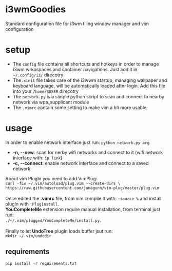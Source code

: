 # i3wmGoodies
Standard configuration file for i3wm tiling window manager and vim configuration

# setup
* The `config` file contains all shortcuts and hotkeys in order to manage i3wm wrkospaces and container navigations. Just add it in `~/.config/i3/` direcotry
* The`.xinit` file takes care of the i3wwm startup, managing wallpaper and keyboard language, will be automatically loaded after login. Add this file into your `/home/$USER` direcotry 
* The `network.py` is a simple python script to scan and connect to nearby network via wpa_supplicant module
* The `.vimrc` contain some setting to make vim a bit more usable

# usage
In order to enable network interface just run: `python network.py arg`</br>
* __-n, --new__: scan for nerby wifi networks and connect to it (wifi network interface with: `ip link`)</br>
* __-c, --connect__: enable network interface and connect to a saved network<br>

About vim PlugIn you need to add VimPlug: <br>
`curl -fLo ~/.vim/autoload/plug.vim --create-dirs \
 https://raw.githubusercontent.com/junegunn/vim-plug/master/plug.vim`<br>
 <br>
 Once edited the __.vimrc__ file, from vim compile it with: `:source %` and install plugIn with `:PlugInstall`.<br>
 __YouCompleteMe__ extension require manual installation, from terminal just run:<br>
 `./~/.vim/plugged/YouCompleteMe/install.py`.
 <br><br>
 Finally to let __UndoTree__ plugIn loads buffer jsut run:<br>
 `mkdir ~/.vim/undodir`
 
## requirements
`pip install -r requirements.txt`
